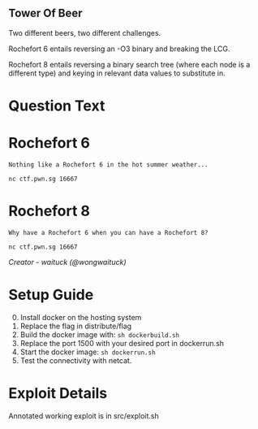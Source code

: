 Tower Of Beer
---------
Two different beers, two different challenges.

Rochefort 6 entails reversing an -O3 binary and breaking the LCG.

Rochefort 8 entails reversing a binary search tree (where each node is a different type) and keying in relevant data values to substitute in.

# Question Text

# Rochefort 6

```
Nothing like a Rochefort 6 in the hot summer weather...

nc ctf.pwn.sg 16667
```

# Rochefort 8

```
Why have a Rochefort 6 when you can have a Rochefort 8?

nc ctf.pwn.sg 16667
```

*Creator -  waituck (@wongwaituck)*

# Setup Guide

0. Install docker on the hosting system
1. Replace the flag in distribute/flag
2. Build the docker image with: `sh dockerbuild.sh`
3. Replace the port 1500 with your desired port in dockerrun.sh
4. Start the docker image: `sh dockerrun.sh`
5. Test the connectivity with netcat.

# Exploit Details

Annotated working exploit is in src/exploit.sh
